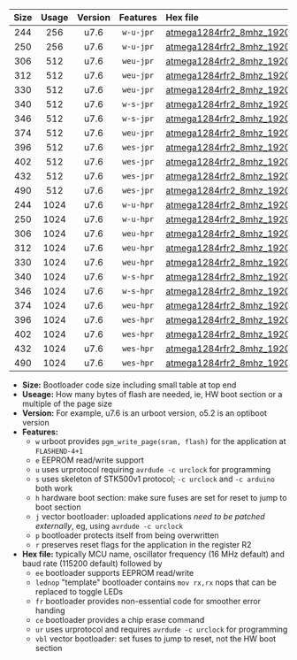 |Size|Usage|Version|Features|Hex file|
|:-:|:-:|:-:|:-:|:--|
|244|256|u7.6|`w-u-jpr`|[atmega1284rfr2_8mhz_19200bps_ur_vbl.hex](https://raw.githubusercontent.com/stefanrueger/urboot/main/atmega1284rfr2_8mhz_19200bps_ur_vbl.hex)|
|250|256|u7.6|`w-u-jpr`|[atmega1284rfr2_8mhz_19200bps_lednop_ur_vbl.hex](https://raw.githubusercontent.com/stefanrueger/urboot/main/atmega1284rfr2_8mhz_19200bps_lednop_ur_vbl.hex)|
|306|512|u7.6|`weu-jpr`|[atmega1284rfr2_8mhz_19200bps_ee_ur_vbl.hex](https://raw.githubusercontent.com/stefanrueger/urboot/main/atmega1284rfr2_8mhz_19200bps_ee_ur_vbl.hex)|
|312|512|u7.6|`weu-jpr`|[atmega1284rfr2_8mhz_19200bps_ee_lednop_ur_vbl.hex](https://raw.githubusercontent.com/stefanrueger/urboot/main/atmega1284rfr2_8mhz_19200bps_ee_lednop_ur_vbl.hex)|
|330|512|u7.6|`weu-jpr`|[atmega1284rfr2_8mhz_19200bps_ee_lednop_fr_ur_vbl.hex](https://raw.githubusercontent.com/stefanrueger/urboot/main/atmega1284rfr2_8mhz_19200bps_ee_lednop_fr_ur_vbl.hex)|
|340|512|u7.6|`w-s-jpr`|[atmega1284rfr2_8mhz_19200bps_vbl.hex](https://raw.githubusercontent.com/stefanrueger/urboot/main/atmega1284rfr2_8mhz_19200bps_vbl.hex)|
|346|512|u7.6|`w-s-jpr`|[atmega1284rfr2_8mhz_19200bps_lednop_vbl.hex](https://raw.githubusercontent.com/stefanrueger/urboot/main/atmega1284rfr2_8mhz_19200bps_lednop_vbl.hex)|
|374|512|u7.6|`weu-jpr`|[atmega1284rfr2_8mhz_19200bps_ee_lednop_fr_ce_ur_vbl.hex](https://raw.githubusercontent.com/stefanrueger/urboot/main/atmega1284rfr2_8mhz_19200bps_ee_lednop_fr_ce_ur_vbl.hex)|
|396|512|u7.6|`wes-jpr`|[atmega1284rfr2_8mhz_19200bps_ee_vbl.hex](https://raw.githubusercontent.com/stefanrueger/urboot/main/atmega1284rfr2_8mhz_19200bps_ee_vbl.hex)|
|402|512|u7.6|`wes-jpr`|[atmega1284rfr2_8mhz_19200bps_ee_lednop_vbl.hex](https://raw.githubusercontent.com/stefanrueger/urboot/main/atmega1284rfr2_8mhz_19200bps_ee_lednop_vbl.hex)|
|432|512|u7.6|`wes-jpr`|[atmega1284rfr2_8mhz_19200bps_ee_lednop_fr_vbl.hex](https://raw.githubusercontent.com/stefanrueger/urboot/main/atmega1284rfr2_8mhz_19200bps_ee_lednop_fr_vbl.hex)|
|490|512|u7.6|`wes-jpr`|[atmega1284rfr2_8mhz_19200bps_ee_lednop_fr_ce_vbl.hex](https://raw.githubusercontent.com/stefanrueger/urboot/main/atmega1284rfr2_8mhz_19200bps_ee_lednop_fr_ce_vbl.hex)|
|244|1024|u7.6|`w-u-hpr`|[atmega1284rfr2_8mhz_19200bps_ur.hex](https://raw.githubusercontent.com/stefanrueger/urboot/main/atmega1284rfr2_8mhz_19200bps_ur.hex)|
|250|1024|u7.6|`w-u-hpr`|[atmega1284rfr2_8mhz_19200bps_lednop_ur.hex](https://raw.githubusercontent.com/stefanrueger/urboot/main/atmega1284rfr2_8mhz_19200bps_lednop_ur.hex)|
|306|1024|u7.6|`weu-hpr`|[atmega1284rfr2_8mhz_19200bps_ee_ur.hex](https://raw.githubusercontent.com/stefanrueger/urboot/main/atmega1284rfr2_8mhz_19200bps_ee_ur.hex)|
|312|1024|u7.6|`weu-hpr`|[atmega1284rfr2_8mhz_19200bps_ee_lednop_ur.hex](https://raw.githubusercontent.com/stefanrueger/urboot/main/atmega1284rfr2_8mhz_19200bps_ee_lednop_ur.hex)|
|330|1024|u7.6|`weu-hpr`|[atmega1284rfr2_8mhz_19200bps_ee_lednop_fr_ur.hex](https://raw.githubusercontent.com/stefanrueger/urboot/main/atmega1284rfr2_8mhz_19200bps_ee_lednop_fr_ur.hex)|
|340|1024|u7.6|`w-s-hpr`|[atmega1284rfr2_8mhz_19200bps.hex](https://raw.githubusercontent.com/stefanrueger/urboot/main/atmega1284rfr2_8mhz_19200bps.hex)|
|346|1024|u7.6|`w-s-hpr`|[atmega1284rfr2_8mhz_19200bps_lednop.hex](https://raw.githubusercontent.com/stefanrueger/urboot/main/atmega1284rfr2_8mhz_19200bps_lednop.hex)|
|374|1024|u7.6|`weu-hpr`|[atmega1284rfr2_8mhz_19200bps_ee_lednop_fr_ce_ur.hex](https://raw.githubusercontent.com/stefanrueger/urboot/main/atmega1284rfr2_8mhz_19200bps_ee_lednop_fr_ce_ur.hex)|
|396|1024|u7.6|`wes-hpr`|[atmega1284rfr2_8mhz_19200bps_ee.hex](https://raw.githubusercontent.com/stefanrueger/urboot/main/atmega1284rfr2_8mhz_19200bps_ee.hex)|
|402|1024|u7.6|`wes-hpr`|[atmega1284rfr2_8mhz_19200bps_ee_lednop.hex](https://raw.githubusercontent.com/stefanrueger/urboot/main/atmega1284rfr2_8mhz_19200bps_ee_lednop.hex)|
|432|1024|u7.6|`wes-hpr`|[atmega1284rfr2_8mhz_19200bps_ee_lednop_fr.hex](https://raw.githubusercontent.com/stefanrueger/urboot/main/atmega1284rfr2_8mhz_19200bps_ee_lednop_fr.hex)|
|490|1024|u7.6|`wes-hpr`|[atmega1284rfr2_8mhz_19200bps_ee_lednop_fr_ce.hex](https://raw.githubusercontent.com/stefanrueger/urboot/main/atmega1284rfr2_8mhz_19200bps_ee_lednop_fr_ce.hex)|

- **Size:** Bootloader code size including small table at top end
- **Useage:** How many bytes of flash are needed, ie, HW boot section or a multiple of the page size
- **Version:** For example, u7.6 is an urboot version, o5.2 is an optiboot version
- **Features:**
  + `w` urboot provides `pgm_write_page(sram, flash)` for the application at `FLASHEND-4+1`
  + `e` EEPROM read/write support
  + `u` uses urprotocol requiring `avrdude -c urclock` for programming
  + `s` uses skeleton of STK500v1 protocol; `-c urclock` and `-c arduino` both work
  + `h` hardware boot section: make sure fuses are set for reset to jump to boot section
  + `j` vector bootloader: uploaded applications *need to be patched externally*, eg, using `avrdude -c urclock`
  + `p` bootloader protects itself from being overwritten
  + `r` preserves reset flags for the application in the register R2
- **Hex file:** typically MCU name, oscillator frequency (16 MHz default) and baud rate (115200 default) followed by
  + `ee` bootloader supports EEPROM read/write
  + `lednop` "template" bootloader contains `mov rx,rx` nops that can be replaced to toggle LEDs
  + `fr` bootloader provides non-essential code for smoother error handing
  + `ce` bootloader provides a chip erase command
  + `ur` uses urprotocol and requires `avrdude -c urclock` for programming
  + `vbl` vector bootloader: set fuses to jump to reset, not the HW boot section
